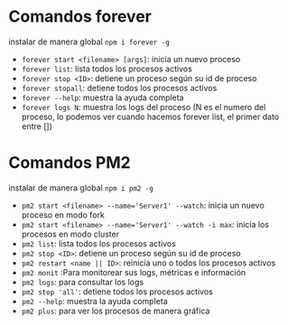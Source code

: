 
# Comandos forever
instalar de manera global ```npm i forever -g```
- ```forever start <filename> [args]```: inicia un nuevo proceso
- ```forever list```: lista todos los procesos activos
- ```forever stop <ID>```: detiene un proceso según su id de proceso
- ```forever stopall```: detiene todos los procesos activos
- ```forever --help```: muestra la ayuda completa
- ```forever logs N```: muestra los logs del proceso (N es el numero del proceso, lo podemos ver cuando hacemos forever list, el primer dato entre [])

# Comandos PM2
instalar de manera global ```npm i pm2 -g```
- ```pm2 start <filename> --name='Server1' --watch```: inicia un nuevo proceso en modo fork
- ```pm2 start <filename> --name='Server1' --watch -i max```: inicia los procesos en modo cluster
- ```pm2 list```: lista todos los procesos activos
- ```pm2 stop <ID>```: detiene un proceso según su id de proceso
- ```pm2 restart <name || ID>```: reinicia uno o todos los procesos activos
- ```pm2 monit``` :Para monitorear sus logs, métricas e información
- ```pm2 logs```: para consultar los logs
- ```pm2 stop 'all'```: detiene todos los procesos activos
- ```pm2 --help```: muestra la ayuda completa
- ```pm2 plus```: para ver los procesos de manera gráfica

